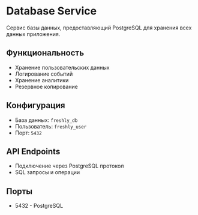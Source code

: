 # Database Service

Сервис базы данных, предоставляющий PostgreSQL для хранения всех данных приложения.

## Функциональность
- Хранение пользовательских данных
- Логирование событий
- Хранение аналитики
- Резервное копирование

## Конфигурация
- База данных: `freshly_db`
- Пользователь: `freshly_user`
- Порт: `5432`

## API Endpoints
- Подключение через PostgreSQL протокол
- SQL запросы и операции

## Порты
- 5432 - PostgreSQL
